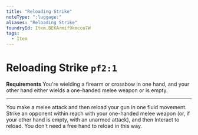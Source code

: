 ```yaml
---
title: "Reloading Strike"
noteType: ":luggage:"
aliases: "Reloading Strike"
foundryId: Item.BEKArmif9kmcou7W
tags:
  - Item
---
```


# Reloading Strike `pf2:1`

**Requirements** You're wielding a firearm or crossbow in one hand, and your other hand either wields a one-handed melee weapon or is empty.

* * *

You make a melee attack and then reload your gun in one fluid movement. Strike an opponent within reach with your one-handed melee weapon (or, if your other hand is empty, with an unarmed attack), and then Interact to reload. You don't need a free hand to reload in this way.
